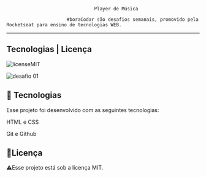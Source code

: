                                                              
                                              
                                              
                                              
                                              
                                              
                                              
                                    Player de Música

                          #boraCodar são desafios semanais, promovido pela Rocketseat para ensino de tecnologias WEB.
----------------------------------------------------------------------------------------------------------------------------------------------------------------
Tecnologias   |   Licença
----------------------------------------------------------------------------------------------------------------------------------------------------------------
![licenseMIT](https://user-images.githubusercontent.com/124744877/232573480-7bad5699-8b5d-4cae-a86d-500fe759eb0d.svg)

![desafio 01](https://user-images.githubusercontent.com/124744877/231291921-6ea5e2b6-9f1d-4c22-88ac-d486c54de10a.jpg)

🚀 Tecnologias
----------------------------------------------------------------------------------------------------------------------------------------------------------------
Esse projeto foi desenvolvido com as seguintes tecnologias:

HTML e CSS

Git e Github

📝Licença
----------------------------------------------------------------------------------------------------------------------------------------------------------------
⚠️Esse projeto está sob a licença MIT.
